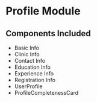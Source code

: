 # Profile Module

## Components Included

- Basic Info
- Clinic Info
- Contact Info
- Education Info
- Experience Info
- Registration Info
- UserProfile
- ProfileCompletenessCard

